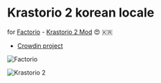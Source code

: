 # Krastorio 2 korean locale

for [Factorio](https://www.factorio.com/) - [Krastorio 2 Mod](https://mods.factorio.com/mod/Krastorio) :heart_eyes:	:kr:

* [Crowdin project](https://crowdin.com/project/krastorio-2/ko)

![Factorio](https://factorio.com/static/img/factorio-logo.png)

![Krastorio 2](https://i.ibb.co/LvqJccJ/K2.png)
